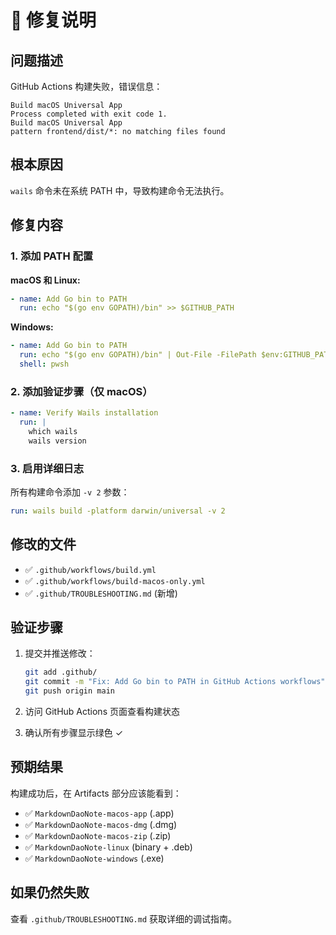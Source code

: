 # 🔧 修复说明

## 问题描述

GitHub Actions 构建失败，错误信息：
```
Build macOS Universal App
Process completed with exit code 1.
Build macOS Universal App
pattern frontend/dist/*: no matching files found
```

## 根本原因

`wails` 命令未在系统 PATH 中，导致构建命令无法执行。

## 修复内容

### 1. 添加 PATH 配置

**macOS 和 Linux:**
```yaml
- name: Add Go bin to PATH
  run: echo "$(go env GOPATH)/bin" >> $GITHUB_PATH
```

**Windows:**
```yaml
- name: Add Go bin to PATH
  run: echo "$(go env GOPATH)/bin" | Out-File -FilePath $env:GITHUB_PATH -Encoding utf8 -Append
  shell: pwsh
```

### 2. 添加验证步骤（仅 macOS）

```yaml
- name: Verify Wails installation
  run: |
    which wails
    wails version
```

### 3. 启用详细日志

所有构建命令添加 `-v 2` 参数：
```yaml
run: wails build -platform darwin/universal -v 2
```

## 修改的文件

- ✅ `.github/workflows/build.yml`
- ✅ `.github/workflows/build-macos-only.yml`
- ✅ `.github/TROUBLESHOOTING.md` (新增)

## 验证步骤

1. 提交并推送修改：
   ```bash
   git add .github/
   git commit -m "Fix: Add Go bin to PATH in GitHub Actions workflows"
   git push origin main
   ```

2. 访问 GitHub Actions 页面查看构建状态

3. 确认所有步骤显示绿色 ✓

## 预期结果

构建成功后，在 Artifacts 部分应该能看到：
- ✅ `MarkdownDaoNote-macos-app` (.app)
- ✅ `MarkdownDaoNote-macos-dmg` (.dmg)
- ✅ `MarkdownDaoNote-macos-zip` (.zip)
- ✅ `MarkdownDaoNote-linux` (binary + .deb)
- ✅ `MarkdownDaoNote-windows` (.exe)

## 如果仍然失败

查看 `.github/TROUBLESHOOTING.md` 获取详细的调试指南。

